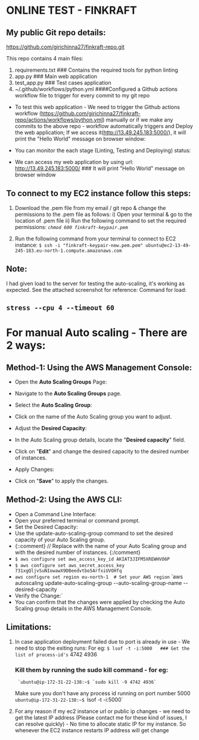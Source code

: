 # ONLINE TEST - FINKRAFT

## My public Git repo details:
https://github.com/girichinna27/finkraft-repo.git

This repo contains 4 main files:
1. requirements.txt  ### Contains the required tools for python linting
2. app.py 		### Main web application
3. test_app.py  ### Test cases application
4. ~/.github/workflows/python.yml   ####Configured a Github actions workflow file to trigger for every commit to my git repo

- To test this web application - We need to trigger the Github actions workflow (https://github.com/girichinna27/finkraft-repo/actions/workflows/python.yml) manually or if we make any commits to the above repo - workflow automatically triggers and Deploy the web application; If we access it(http://13.49.245.183:5000/), it will print the "Hello World" message on browser window:

- You can monitor the each stage (Linting, Testing and Deploying) status:

- We can access my web application by using url: http://13.49.245.183:5000/    ### It will print "Hello World" message on browser window



## To connect to my EC2 instance follow this steps:
1. Download the .pem file from my email / git repo & change the permissions to the .pem file as follows:
	i) Open your terminal & go to the location of .pem file
	ii) Run the following command to set the required permissions:
	*`chmod 600 finkraft-keypair.pem`* 

3. Run the following command from your terminal to connect to EC2 instance:
   `$ ssh -i "finkraft-keypair-new.pem.pem" ubuntu@ec2-13-49-245-183.eu-north-1.compute.amazonaws.com`


## Note: 
I had given load to the server for testing the auto-scaling, it's working as expected. See the attached screenshot for reference:
Command for load:
## `stress --cpu 4 --timeout 60`


# For manual Auto scaling - There are 2 ways:
## Method-1: Using the AWS Management Console:
- Open the **Auto Scaling Groups** Page:
- Navigate to the **Auto Scaling Groups** page.
- Select the **Auto Scaling Group**:
- Click on the name of the Auto Scaling group you want to adjust.
- Adjust the **Desired Capacity**:

- In the Auto Scaling group details, locate the "**Desired capacity**" field.
- Click on "**Edit**" and change the desired capacity to the desired number of instances.
- Apply Changes:
- Click on "**Save**" to apply the changes.

## Method-2: Using the AWS CLI:
- Open a Command Line Interface:
- Open your preferred terminal or command prompt.
- Set the Desired Capacity:
- Use the update-auto-scaling-group command to set the desired capacity of your Auto Scaling group.
- {::comment}
// Replace <AutoScalingGroupName> with the name of your Auto Scaling group and <DesiredCapacity> with the desired number of instances.
{:/comment}
- `$ aws configure set aws_access_key_id AKIAT3JIFM5XREWHVO6P`
- `$ aws configure set aws_secret_access_key 731xgQljvSuNIowawX9DBeedvtbo5ArfxiUVOHfq`
- `aws configure set region eu-north-1  # Set your AWS region`
	`aws autoscaling update-auto-scaling-group --auto-scaling-group-name <AutoScalingGroupName> --desired-capacity <DesiredCapacity> 
- Verify the Change:`
- You can confirm that the changes were applied by checking the Auto Scaling group details in the AWS Management Console.


## Limitations:
1. In case application deployment failed due to port is already in use - We need to stop the exiting runs:
	For eg: 
	`$ lsof -t -i:5000   ### Get the list of process-id's`
	   4742
	   4936

	### Kill them by running the sudo kill command - for eg:
		`ubuntu@ip-172-31-22-138:~$ `sudo kill -9 4742 4936`
		
	Make sure you don't have any process id running on port number 5000
		`ubuntu@ip-172-31-22-138:~$ `lsof -t -i:5000`

2. For any reason if my ec2 instance url or public ip changes - we need to get the latest IP address (Please contact me for these kind of issues, I can resolve quickly) - No time to allocate static IP for my instance. So whenever the EC2 instance restarts IP address will get change


